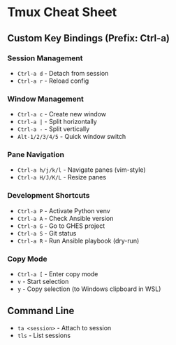 # Tmux Cheat Sheet

## Custom Key Bindings (Prefix: Ctrl-a)

### Session Management
- `Ctrl-a d` - Detach from session
- `Ctrl-a r` - Reload config

### Window Management
- `Ctrl-a c` - Create new window
- `Ctrl-a |` - Split horizontally
- `Ctrl-a -` - Split vertically
- `Alt-1/2/3/4/5` - Quick window switch

### Pane Navigation
- `Ctrl-a h/j/k/l` - Navigate panes (vim-style)
- `Ctrl-a H/J/K/L` - Resize panes

### Development Shortcuts
- `Ctrl-a P` - Activate Python venv
- `Ctrl-a A` - Check Ansible version
- `Ctrl-a G` - Go to GHES project
- `Ctrl-a S` - Git status
- `Ctrl-a R` - Run Ansible playbook (dry-run)

### Copy Mode
- `Ctrl-a [` - Enter copy mode
- `v` - Start selection
- `y` - Copy selection (to Windows clipboard in WSL)

## Command Line
- `ta <session>` - Attach to session
- `tls` - List sessions
